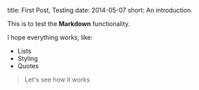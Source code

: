 title: First Post, Testing
date: 2014-05-07
short: An introduction.

This is to test the **Markdown** functionality.

I hope everything works, like:

* Lists
* Styling
* Quotes

> Let's see how it works
